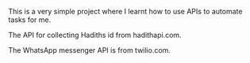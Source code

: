 This is a very simple project where I learnt how to use APIs to automate tasks for me.

The API for collecting Hadiths id from hadithapi.com.

The WhatsApp messenger API is from twilio.com.

